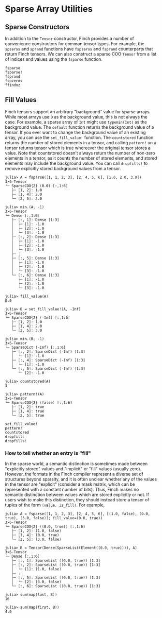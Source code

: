 # Sparse Array Utilities

## Sparse Constructors

In addition to the `Tensor` constructor, Finch provides a number of convenience
constructors for common tensor types. For example, the `spzeros` and `sprand` functions
have `fspzeros` and `fsprand` counterparts that return Finch tensors. We can also construct
a sparse COO `Tensor` from a list of indices and values using the `fsparse` function.

```@docs
fsparse
fsparse!
fsprand
fspzeros
ffindnz
```

## Fill Values

Finch tensors support an arbitrary "background" value for sparse arrays. While most arrays use `0` as the background value, this is not always the case. For example, a sparse array of `Int` might use `typemin(Int)` as the background value. The `default` function returns the background value of a tensor. If you ever want to change the background value of an existing array, you can use the `set_fill_value!` function. The `countstored` function returns the number of stored elements in a tensor, and calling `pattern!` on a tensor returns tensor which is true whereever the original tensor stores a value. Note that countstored doesn't always return the number of non-zero elements in a tensor, as it counts the number of stored elements, and stored elements may include the background value. You can call `dropfills!` to remove explicitly stored background values from a tensor.

```jldoctest example1; setup = :(using Finch)
julia> A = fsparse([1, 1, 2, 3], [2, 4, 5, 6], [1.0, 2.0, 3.0])
3×6-Tensor
└─ SparseCOO{2} (0.0) [:,1:6]
   ├─ [1, 2]: 1.0
   ├─ [1, 4]: 2.0
   └─ [2, 5]: 3.0

julia> min.(A, -1)
3×6-Tensor
└─ Dense [:,1:6]
   ├─ [:, 1]: Dense [1:3]
   │  ├─ [1]: -1.0
   │  ├─ [2]: -1.0
   │  └─ [3]: -1.0
   ├─ [:, 2]: Dense [1:3]
   │  ├─ [1]: -1.0
   │  ├─ [2]: -1.0
   │  └─ [3]: -1.0
   ├─ ⋮
   ├─ [:, 5]: Dense [1:3]
   │  ├─ [1]: -1.0
   │  ├─ [2]: -1.0
   │  └─ [3]: -1.0
   └─ [:, 6]: Dense [1:3]
      ├─ [1]: -1.0
      ├─ [2]: -1.0
      └─ [3]: -1.0

julia> fill_value(A)
0.0

julia> B = set_fill_value!(A, -Inf)
3×6-Tensor
└─ SparseCOO{2} (-Inf) [:,1:6]
   ├─ [1, 2]: 1.0
   ├─ [1, 4]: 2.0
   └─ [2, 5]: 3.0

julia> min.(B, -1)
3×6-Tensor
└─ SparseDict (-Inf) [:,1:6]
   ├─ [:, 2]: SparseDict (-Inf) [1:3]
   │  └─ [1]: -1.0
   ├─ [:, 4]: SparseDict (-Inf) [1:3]
   │  └─ [1]: -1.0
   └─ [:, 5]: SparseDict (-Inf) [1:3]
      └─ [2]: -1.0

julia> countstored(A)
3

julia> pattern!(A)
3×6-Tensor
└─ SparseCOO{2} (false) [:,1:6]
   ├─ [1, 2]: true
   ├─ [1, 4]: true
   └─ [2, 5]: true

```

```@docs
set_fill_value!
pattern!
countstored
dropfills
dropfills!
```

### How to tell whether an entry is "fill"

In the sparse world, a semantic distinction is sometimes made between
"explicitly stored" values and "implicit" or "fill" values (usually zero).
However, the formats in the Finch compiler represent a diverse set of structures
beyond sparsity, and it is often unclear whether any of the values in the tensor
are "explicit" (consider a mask matrix, which can be represented with a constant
number of bits). Thus, Finch makes no semantic distinction between values which
are stored explicitly or not. If users wish to make this distinction, they should
instead store a tensor of tuples of the form `(value, is_fill)`. For example,

```jldoctest example3; setup = :(using Finch)
julia> A = fsparse([1, 1, 2, 3], [2, 4, 5, 6], [(1.0, false), (0.0, true), (3.0, false)]; fill_value=(0.0, true))
3×6-Tensor
└─ SparseCOO{2} ((0.0, true)) [:,1:6]
   ├─ [1, 2]: (1.0, false)
   ├─ [1, 4]: (0.0, true)
   └─ [2, 5]: (3.0, false)

julia> B = Tensor(Dense(SparseList(Element((0.0, true)))), A)
3×6-Tensor
└─ Dense [:,1:6]
   ├─ [:, 1]: SparseList ((0.0, true)) [1:3]
   ├─ [:, 2]: SparseList ((0.0, true)) [1:3]
   │  └─ [1]: (1.0, false)
   ├─ ⋮
   ├─ [:, 5]: SparseList ((0.0, true)) [1:3]
   │  └─ [2]: (3.0, false)
   └─ [:, 6]: SparseList ((0.0, true)) [1:3]

julia> sum(map(last, B))
16

julia> sum(map(first, B))
4.0

```